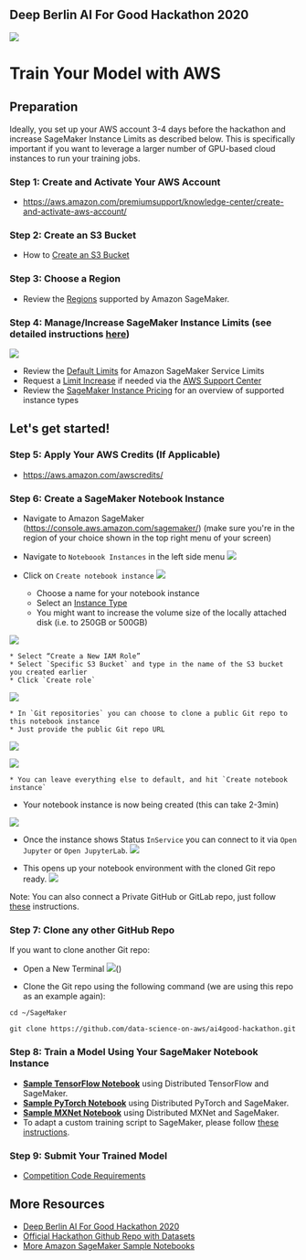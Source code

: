 ## Deep Berlin AI For Good Hackathon 2020
[![](img/ai4good.png)](https://deep-berlin.ai/hackathon2020/)


# Train Your Model with AWS

## Preparation
Ideally, you set up your AWS account 3-4 days before the hackathon and increase SageMaker Instance Limits as described below. This is specifically important if you want to leverage a larger number of GPU-based cloud instances to run your training jobs. 

### Step 1:  Create and Activate Your AWS Account
* https://aws.amazon.com/premiumsupport/knowledge-center/create-and-activate-aws-account/ 

### Step 2:  Create an S3 Bucket
* How to [Create an S3 Bucket](https://docs.aws.amazon.com/AmazonS3/latest/user-guide/create-bucket.html)

### Step 3:  Choose a Region
* Review the [Regions](https://docs.aws.amazon.com/general/latest/gr/rande.html#sagemaker_region) supported by Amazon SageMaker.

### Step 4:  Manage/Increase SageMaker Instance Limits (see detailed instructions [here](quota-increase.md))
[![](img/support_center03.png)](quota-increase.md)
* Review the [Default Limits](https://docs.aws.amazon.com/general/latest/gr/sagemaker.html#limits_sagemaker) for Amazon SageMaker Service Limits
* Request a [Limit Increase](quota-increase.md) if needed via the [AWS Support Center](https://console.aws.amazon.com/support/home#/)
* Review the [SageMaker Instance Pricing](https://aws.amazon.com/sagemaker/pricing/instance-types/) for an overview of supported instance types

## Let's get started!

### Step 5:  Apply Your AWS Credits (If Applicable)
* https://aws.amazon.com/awscredits/  

### Step 6:  Create a SageMaker Notebook Instance
* Navigate to Amazon SageMaker (https://console.aws.amazon.com/sagemaker/) (make sure you're in the region of your choice shown in the top right menu of your screen)

* Navigate to `Noteboook Instances` in the left side menu
![](img/sagemaker01.png)

* Click on `Create notebook instance`
![](img/sagemaker02.png)

    * Choose a name for your notebook instance 
    * Select an [Instance Type](https://aws.amazon.com/sagemaker/pricing/instance-types/)
    * You might want to increase the volume size of the locally attached disk (i.e. to 250GB or 500GB)

![](img/sagemaker03.png)

    * Select “Create a New IAM Role”
    * Select `Specific S3 Bucket` and type in the name of the S3 bucket you created earlier
    * Click `Create role`

![](img/sagemaker05.png)

    * In `Git repositories` you can choose to clone a public Git repo to this notebook instance
    * Just provide the public Git repo URL

![](img/sagemaker06.png)

![](img/sagemaker07.png)

    * You can leave everything else to default, and hit `Create notebook instance`

* Your notebook instance is now being created (this can take 2-3min)

![](img/sagemaker08.png)

* Once the instance shows Status `InService` you can connect to it via `Open Jupyter` or `Open JupyterLab`. 
![](img/sagemaker09.png)

* This opens up your notebook environment with the cloned Git repo ready. 
![](img/sagemaker10.png)

Note: You can also connect a Private GitHub or GitLab repo, just follow [these](git-integration.md) instructions.

### Step 7:  Clone any other GitHub Repo

If you want to clone another Git repo: 

* Open a New Terminal
![](img/new-terminal.png)()

* Clone the Git repo using the following command (we are using this repo as an example again):

```
cd ~/SageMaker

git clone https://github.com/data-science-on-aws/ai4good-hackathon.git
```

### Step 8:  Train a Model Using Your SageMaker Notebook Instance
* [**Sample TensorFlow Notebook**](tensorflow/) using Distributed TensorFlow and SageMaker.
* [**Sample PyTorch Notebook**](pytorch/) using Distributed PyTorch and SageMaker.
* [**Sample MXNet Notebook**](mxnet/) using Distributed MXNet and SageMaker.
* To adapt a custom training script to SageMaker, please follow [these instructions](https://sagemaker.readthedocs.io/en/stable/using_tf.html#adapting-your-local-tensorflow-script).

### Step 9:  Submit Your Trained Model
* [Competition Code Requirements]()

## More Resources
* [Deep Berlin AI For Good Hackathon 2020](https://deep-berlin.ai/hackathon2020/)
* [Official Hackathon Github Repo with Datasets](https://github.com/deepberlin1/aiforgood2020)
* [More Amazon SageMaker Sample Notebooks](https://github.com/awslabs/amazon-sagemaker-examples/tree/master/sagemaker-python-sdk)
